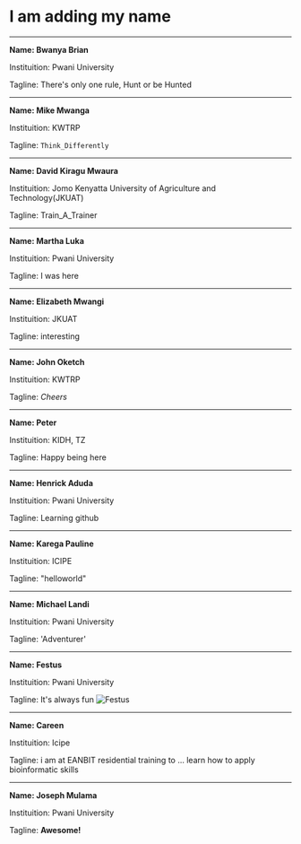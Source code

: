 # I am adding my name
---
**Name: Bwanya Brian**

Instituition: Pwani University 

Tagline: There's only one rule, Hunt or be Hunted

---
**Name: Mike Mwanga**

Instituition: KWTRP

Tagline: `Think_Differently`

---
**Name: David Kiragu Mwaura**

Instituition: Jomo Kenyatta University of Agriculture and Technology(JKUAT)

Tagline: Train_A_Trainer

---
**Name: Martha Luka**

Instituition: Pwani University

Tagline: I was here

---
**Name: Elizabeth Mwangi**

Instituition: JKUAT

Tagline: interesting

---
**Name: John Oketch** 

Instituition: KWTRP

Tagline: *Cheers*

---
**Name: Peter**

Instituition: KIDH, TZ

Tagline: Happy being here

---
**Name: Henrick Aduda**

Instituition: Pwani University

Tagline: Learning github

---
**Name: Karega Pauline**

Instituition: ICIPE

Tagline: "helloworld"

---
**Name: Michael Landi** 

Instituition: Pwani University 

Tagline: 'Adventurer'

---
**Name: Festus** 

Instituition: Pwani University

Tagline: It's always fun
![Festus](https://ideal.kemri-wellcome.org/wp-content/uploads/2017/09/DSC_0107.jpg)

---
**Name: Careen** 

Instituition: Icipe 

Tagline: i am at EANBIT residential training  to ... learn  how to apply bioinformatic skills 

---
**Name: Joseph Mulama**

Instituition: Pwani University 

Tagline: **Awesome!**


